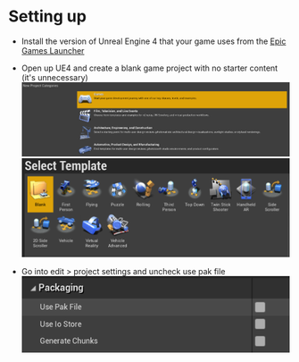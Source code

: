 # Setting up
- Install the version of Unreal Engine 4 that your game uses from the [Epic Games Launcher](https://www.unrealengine.com/en-US/download)

- Open up UE4 and create a blank game project with no starter content (it's unnecessary)
![](NewProject.png)
![](NewProject2.png)

- Go into edit > project settings and uncheck use pak file
![](Unchecking.png)